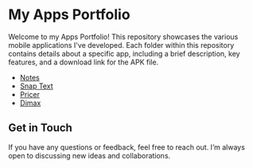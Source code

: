 # My Apps Portfolio
Welcome to my Apps Portfolio! This repository showcases the various mobile applications I've developed. Each folder within this repository contains details about a specific app, including a brief description, key features, and a download link for the APK file.

- [Notes](./notes/README.md)
- [Snap Text](./snap_text/README.md)
- [Pricer](./pricer/README.md)
- [Dimax](./dimax/README.md)

## Get in Touch
If you have any questions or feedback, feel free to reach out. I’m always open to discussing new ideas and collaborations.
